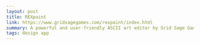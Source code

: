 ```yaml
---
layout: post
title: REXpaint
link: https://www.gridsagegames.com/rexpaint/index.html
summary: A powerful and user-friendly ASCII art editor by Grid Sage Games
tags: design app
---
```

